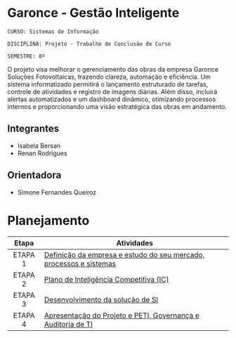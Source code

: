 # Garonce - Gestão Inteligente

`CURSO: Sistemas de Informação`

`DISCIPLINA: Projeto - Trabalho de Conclusão de Curso`

`SEMESTRE: 8º`

O projeto visa melhorar o gerenciamento das obras da empresa Garonce Soluções Fotovoltaicas, trazendo clareza, automação e eficiência. Um sistema informatizado permitirá o lançamento estruturado de tarefas, controle de atividades e registro de imagens diárias. Além disso, incluirá alertas automatizados e um dashboard dinâmico, otimizando processos internos e proporcionando uma visão estratégica das obras em andamento.

## Integrantes

* Isabela Bersan
* Renan Rodrigues


## Orientadora

* Simone Fernandes Queiroz

# Planejamento

| Etapa         | Atividades |
|  :----:   | ----------- |
| ETAPA 1         |[Definição da empresa e estudo do seu mercado, processos e sistemas](docs/etapa1.md) <br> |
| ETAPA 2         |[Plano de Inteligência Competitiva (IC)](docs/etapa2.md) <br> |
| ETAPA 3         |[Desenvolvimento da solução de SI](docs/etapa3.md) |
| ETAPA 4        |[Apresentação do Projeto e PETI, Governança e Auditoria de TI](docs/etapa4.md) <br>  |


